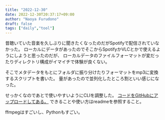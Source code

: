 ```yaml
---
title: "2022-12-30"
date: 2022-12-30T20:37:17+09:00
author: "Naoya Furudono"
draft: false
tags: ["daily","tool"]
---
```


昔聴いていた音楽を久しぶりに聞きたくなったのだがSpotifyで配信されていなかった。
ローカルにデータがあったのでそこからSpotifyかVLCとかで使えるようにしようと思ったのだが、
ローカルデータのファイルフォーマットが変だったりディレクトリ構成がイマイチで体験が良くない。

そこでメタデータをもとにフォルダに振り分けたりフォーマットをmp3に変換するスクリプトを書いた。
量があったので並列化したところ割といい感じになった。

せっかくなのであとで使いやすいようにCLIを調整した。
[コードをGitHubにアップロードしてある。](https://github.com/naoyafurudono/tools/tree/main/structure-music-files)
できることや使い方はreadmeを参照すること。

ffmpegはすごいし、Pythonもすごい。

